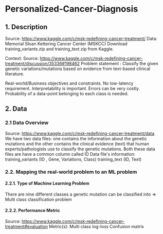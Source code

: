 # Personalized-Cancer-Diagnosis

## 1. Description

Source: https://www.kaggle.com/c/msk-redefining-cancer-treatment/
Data: Memorial Sloan Kettering Cancer Center (MSKCC)
Download training_variants.zip and training_text.zip from Kaggle.

Context:
Source: https://www.kaggle.com/c/msk-redefining-cancer-treatment/discussion/35336#198462
Problem statement : 
Classify the given genetic variations/mutations based on evidence from text-based clinical literature.

Real-world/Business objectives and constraints.
No low-latency requirement.
Interpretability is important.
Errors can be very costly.
Probability of a data-point belonging to each class is needed.

## 2. Data

 ### 2.1 Data Overview
Source: https://www.kaggle.com/c/msk-redefining-cancer-treatment/data
We have two data files: one contains the information about the genetic mutations and the other contains the clinical evidence (text) that human experts/pathologists use to classify the genetic mutations.
Both these data files are have a common column called ID
Data file's information:
training_variants (ID , Gene, Variations, Class)
training_text (ID, Text)

### 2.2. Mapping the real-world problem to an ML problem

#### 2.2.1. Type of Machine Learning Problem
There are nine different classes a genetic mutation can be classified into => Multi class classification problem

#### 2.2.2. Performance Metric
Source: https://www.kaggle.com/c/msk-redefining-cancer-treatment#evaluation
Metric(s):
Multi class log-loss
Confusion matrix

